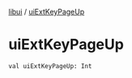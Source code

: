 [libui](index.md) / [uiExtKeyPageUp](./ui-ext-key-page-up.md)

# uiExtKeyPageUp

`val uiExtKeyPageUp: Int`